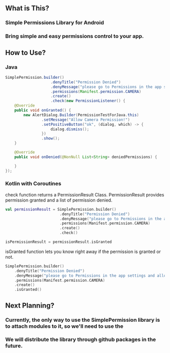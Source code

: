 ## What is This?
### Simple Permissions Library for Android
### Bring simple and easy permissions control to your app.

## How to Use?
### Java
```java
SimplePermission.builder()
                    .denyTitle("Permission Denied")
                    .denyMessage("please go to Permissions in the app settings and allow it.")
                    .permissions(Manifest.permission.CAMERA)
                    .create()
                    .check(new PermissionListener() {
    @Override
    public void onGranted() {
        new AlertDialog.Builder(PermissionTestForJava.this)
                .setMessage("Allow Camera Permission!")
                .setPositiveButton("ok", (dialog, which) -> {
                    dialog.dismiss();
                })
                .show();
    }

    @Override
    public void onDenied(@NonNull List<String> deniedPermissions) {

    }
});
```

### Kotlin with Coroutines
check function returns a PermissionResult Class.
PermissionResult  provides permission granted and a list of permission denied.

```kotlin
val permissionResult = SimplePermission.builder()
                        .denyTitle("Permission Denied")
                        .denyMessage("please go to Permissions in the app settings and allow it.")
                        .permissions(Manifest.permission.CAMERA)
                        .create()
                        .check()

isPermissionResult = permissionResult.isGranted
```

isGranted function lets you know right away if the permission is granted or not.
```kotlin
SimplePermission.builder()
    .denyTitle("Permission Denied")
    .denyMessage("please go to Permissions in the app settings and allow it.")
    .permissions(Manifest.permission.CAMERA)
    .create()
    .isGranted()
```

## Next Planning?
### Currently, the only way to use the SimplePermission library is to attach modules to it, so we'll need to use the
### We will distribute the library through github packages in the future.